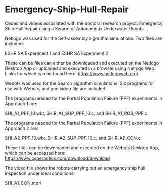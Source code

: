 # Emergency-Ship-Hull-Repair
Codes and videos associated with the doctoral research project: Emergency Ship Hull Repair using a Swarm of Autonomous Underwater Robots.

Netlogo was used for the Self-assembly algorithm simulations. Two files are included:

ESHR SA Experiment 1 and ESHR SA Experiment 2

These can be files can either be downloaded and executed on the Netlogo Desktop App or uploaded and executed in a browser using Netlogo Web. Links for which can be found here: https://www.netlogoweb.org/

Webots was used for the Search algorithm simulations. Six programs for use with Webots, and one video file are included:

The programs needed for the Partial Population Failure (PPF) experiments in Approach 1 are:

SHI_A1_PPF_10.wbt, SHIR_A1_SUP_PPF_10.c, and SHIR_A1_ROB_PPF.c

The programs needed for the Partial Population Failure (PPF) experiments in Approach 2 are:

SHI_A2_PPF_10.wbt, SHIR_A2_SUP_PPF_10.c, and SHIR_A2_CON.c

These files can be downloaded and executed on the Webots Desktop App, which can be accessed here: https://www.cyberbotics.com/download/download

The video file shows the robots carrying out an emergency ship hull inspection under ideal conditions:

SHI_A1_CON.mp4
